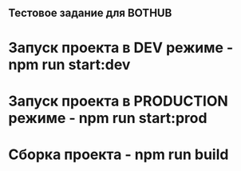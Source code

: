 ## Тестовое задание для BOTHUB


# Запуск проекта в DEV режиме - npm run start:dev
# Запуск проекта в PRODUCTION режиме - npm run start:prod
# Сборка проекта - npm run build
